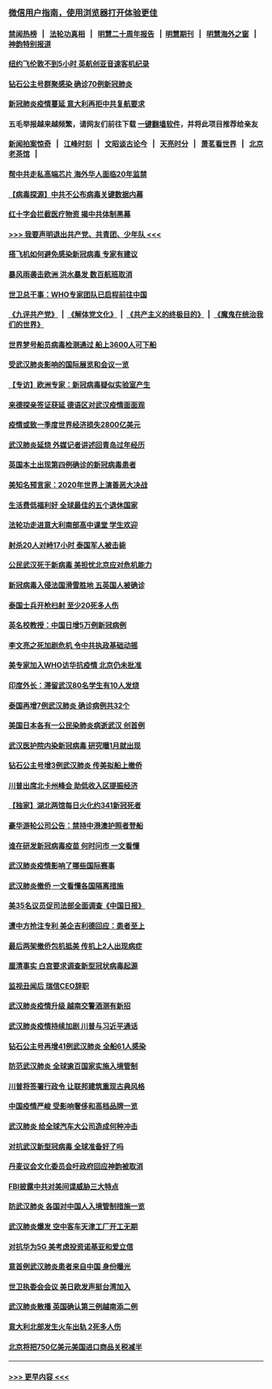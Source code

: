 ### [微信用户指南，使用浏览器打开体验更佳](https://github.com/gfw-breaker/banned-news1/blob/master/indexes/wechat-guide.md?t=0)
#### [禁闻热榜](热点新闻.md?t=0)  &nbsp;&nbsp;|&nbsp;&nbsp; [法轮功真相](https://github.com/gfw-breaker/truth/blob/master/README.md?t=0) &nbsp;&nbsp;|&nbsp;&nbsp; [明慧二十周年报告](https://github.com/gfw-breaker/mh-reports/blob/master/README.md?t=0) &nbsp;&nbsp;|&nbsp;&nbsp;[明慧期刊](https://github.com/gfw-breaker/mh-qikan) &nbsp;&nbsp;|&nbsp;&nbsp; [明慧海外之窗](https://github.com/gfw-breaker/mh-news/blob/master/README.md?t=0) &nbsp;&nbsp;|&nbsp;&nbsp; [神韵特别报道](https://github.com/gfw-breaker/mh-news/blob/master/shenyun.md?t=0)
#### [纽约飞伦敦不到5小时 英航创亚音速客机纪录](../pages/nsc418/n11857405.md?t=02101511) 
#### [钻石公主号群聚感染 确诊70例新冠肺炎](../pages/nsc418/n11857366.md?t=02101511) 
#### [新冠肺炎疫情蔓延 意大利再拒中共复航要求](../pages/nsc418/n11857200.md?t=02101511) 
#### 五毛举报越来越频繁，请网友们前往下载 [一键翻墙软件](https://github.com/gfw-breaker/ssr-accounts)，并将此项目推荐给亲友
#### [新闻拍案惊奇](https://github.com/gfw-breaker/banned-news1/blob/master/pages/link4.md) &nbsp;&nbsp;|&nbsp;&nbsp; [江峰时刻](https://github.com/gfw-breaker/banned-news1/blob/master/pages/link4.md) &nbsp;&nbsp;|&nbsp;&nbsp; [文昭谈古论今](https://github.com/gfw-breaker/banned-news1/blob/master/pages/link4.md) &nbsp;&nbsp;|&nbsp;&nbsp; [天亮时分](https://github.com/gfw-breaker/banned-news1/blob/master/pages/link4.md) &nbsp;&nbsp;|&nbsp;&nbsp; [萧茗看世界](https://github.com/gfw-breaker/banned-news1/blob/master/pages/link4.md) &nbsp;&nbsp;|&nbsp;&nbsp; [北京老茶馆](https://github.com/gfw-breaker/banned-news1/blob/master/pages/link4.md) &nbsp;&nbsp;|&nbsp;&nbsp; 
#### [帮中共走私高端芯片 海外华人面临20年监禁](../pages/nsc418/n11855016.md?t=02101511) 
#### [【病毒探源】中共不公布病毒关键数据内幕](../pages/nsc418/n11856584.md?t=02101511) 
#### [红十字会拦截医疗物资 揭中共体制黑幕](../pages/nsc418/n11856750.md?t=02101511) 
#### [>>> 我要声明退出共产党、共青团、少年队 <<<](https://github.com/begood0513/goodnews/blob/master/quit/letter.md) 
#### [搭飞机如何避免感染新冠病毒 专家有建议](../pages/nsc418/n11853427.md?t=02101511) 
#### [暴风雨袭击欧洲 洪水暴发 数百航班取消](../pages/nsc418/n11856453.md?t=02101511) 
#### [世卫总干事：WHO专家团队已启程前往中国](../pages/nsc418/n11856612.md?t=02101511) 
#### [《九评共产党》](https://github.com/begood0513/9ping.md/blob/master/README.md) &nbsp;|&nbsp; [《解体党文化》](../../../../jtdwh.md/blob/master/README.md)  &nbsp;|&nbsp; [《共产主义的终极目的》](../../../../gczydzjmd.md/blob/master/README.md) &nbsp;|&nbsp; [《魔鬼在统治我们的世界》](../../../../mgztzwmdsj.md/blob/master/README.md) 
#### [世界梦号船员病毒检测通过 船上3600人可下船](../pages/nsc418/n11856520.md?t=02101511) 
#### [受武汉肺炎影响的国际展览和会议一览](../pages/nsc418/n11856420.md?t=02101511) 
#### [【专访】欧洲专家：新冠病毒疑似实验室产生](../pages/nsc418/n11856378.md?t=02101511) 
#### [来德探亲签证获延 德语区对武汉疫情面面观](../pages/nsc418/n11856283.md?t=02101511) 
#### [疫情或致一季度世界经济损失2800亿美元](../pages/nsc418/n11855639.md?t=02101511) 
#### [武汉肺炎延烧 外媒记者讲述回青岛过年经历](../pages/nsc418/n11856159.md?t=02101511) 
#### [英国本土出现第四例确诊的新冠病毒患者](../pages/nsc418/n11855930.md?t=02101511) 
#### [美知名预言家：2020年世界上演善恶大决战](../pages/nsc418/n11855418.md?t=02101511) 
#### [生活费低福利好 全球最佳的五个退休国家](../pages/nsc418/n11848347.md?t=02101511) 
#### [法轮功走进意大利南部高中课堂 学生欢迎](../pages/nsc418/n11853859.md?t=02101511) 
#### [射杀20人对峙17小时 泰国军人被击毙](../pages/nsc418/n11854869.md?t=02101511) 
#### [公民武汉死于新病毒 美担忧北京应对危机能力](../pages/nsc418/n11854331.md?t=02101511) 
#### [新冠病毒入侵法国滑雪胜地 五英国人被确诊](../pages/nsc418/n11854307.md?t=02101511) 
#### [泰国士兵开枪扫射 至少20死多人伤](../pages/nsc418/n11854276.md?t=02101511) 
#### [英名校教授：中国日增5万例新冠病例](../pages/nsc418/n11854174.md?t=02101511) 
#### [李文亮之死加剧危机 令中共执政基础动摇](../pages/nsc418/n11854003.md?t=02101511) 
#### [美专家加入WHO访华抗疫情 北京仍未批准](../pages/nsc418/n11854043.md?t=02101511) 
#### [印度外长：滞留武汉80名学生有10人发烧](../pages/nsc418/n11853821.md?t=02101511) 
#### [泰国再增7例武汉肺炎 确诊病例共32个](../pages/nsc418/n11853808.md?t=02101511) 
#### [美国日本各有一公民染肺炎病逝武汉 创首例](../pages/nsc418/n11853509.md?t=02101511) 
#### [武汉医护院内染新冠病毒 研究曝1月就出现](../pages/nsc418/n11852928.md?t=02101511) 
#### [钻石公主号增3例武汉肺炎 传美拟船上撤侨](../pages/nsc418/n11853240.md?t=02101511) 
#### [川普出席北卡州峰会 助低收入区提振经济](../pages/nsc418/n11853232.md?t=02101511) 
#### [【独家】湖北两馆每日火化约341新冠死者](../pages/nsc418/n11845444.md?t=02101511) 
#### [豪华游轮公司公告：禁持中港澳护照者登船](../pages/nsc418/n11852761.md?t=02101511) 
#### [谁在研发新冠病毒疫苗 何时问市 一文看懂](../pages/nsc418/n11852840.md?t=02101511) 
#### [武汉肺炎疫情影响了哪些国际赛事](../pages/nsc418/n11852441.md?t=02101511) 
#### [武汉肺炎撤侨 一文看懂各国隔离措施](../pages/nsc418/n11844216.md?t=02101511) 
#### [美35名议员促司法部全面调查《中国日报》](../pages/nsc418/n11852435.md?t=02101511) 
#### [遭中方抢注专利 美企吉利德回应：患者至上](../pages/nsc418/n11852037.md?t=02101511) 
#### [最后两架撤侨包机抵美 传机上2人出现病症](../pages/nsc418/n11852173.md?t=02101511) 
#### [厘清事实 白宫要求调查新型冠状病毒起源](../pages/nsc418/n11852106.md?t=02101511) 
#### [监视丑闻后 瑞信CEO辞职](../pages/nsc418/n11852127.md?t=02101511) 
#### [武汉肺炎疫情升级 越南交警酒测有新招](../pages/nsc418/n11851632.md?t=02101511) 
#### [武汉肺炎疫情持续加剧 川普与习近平通话](../pages/nsc418/n11851613.md?t=02101511) 
#### [钻石公主号再增41例武汉肺炎 全船61人感染](../pages/nsc418/n11850401.md?t=02101511) 
#### [防范武汉肺炎 全球逾百国家实施入境管制](../pages/nsc418/n11850557.md?t=02101511) 
#### [川普将签署行政令 让联邦建筑重现古典风格](../pages/nsc418/n11850654.md?t=02101511) 
#### [中国疫情严峻 受影响奢侈和高档品牌一览](../pages/nsc418/n11850319.md?t=02101511) 
#### [武汉肺炎 给全球汽车大公司造成何种冲击](../pages/nsc418/n11850056.md?t=02101511) 
#### [对抗武汉新型冠病毒 全球准备好了吗](../pages/nsc418/n11850142.md?t=02101511) 
#### [丹麦议会文化委员会吁政府回应神韵被取消](../pages/nsc418/n11849312.md?t=02101511) 
#### [FBI披露中共对美间谍威胁三大特点](../pages/nsc418/n11849700.md?t=02101511) 
#### [防武汉肺炎 各国对中国人入境管制措施一览](../pages/nsc418/n11838726.md?t=02101511) 
#### [武汉肺炎爆发 空中客车天津工厂开工无期](../pages/nsc418/n11849634.md?t=02101511) 
#### [对抗华为5G 美考虑投资诺基亚和爱立信](../pages/nsc418/n11849510.md?t=02101511) 
#### [意首例武汉肺炎患者来自中国 身份曝光](../pages/nsc418/n11849454.md?t=02101511) 
#### [世卫执委会会议 美日欧发声挺台湾加入](../pages/nsc418/n11849433.md?t=02101511) 
#### [武汉肺炎散播 英国确认第三例越南添二例](../pages/nsc418/n11849439.md?t=02101511) 
#### [意大利北部发生火车出轨 2死多人伤](../pages/nsc418/n11848999.md?t=02101511) 
#### [北京将把750亿美元美国进口商品关税减半](../pages/nsc418/n11848896.md?t=02101511) 

----
#### [ >>> 更早内容 <<< ](../indexes/nsc418-earlier.md)
